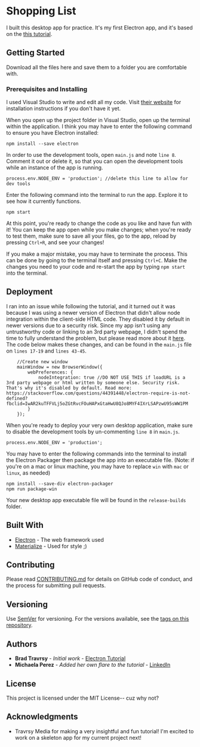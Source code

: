 # Shopping List

I built this desktop app for practice. It's my first Electron app, and it's based on the [this tutorial](https://www.youtube.com/watch?v=kN1Czs0m1SU).

## Getting Started

Download all the files here and save them to a folder you are comfortable with.

### Prerequisites and Installing

I used Visual Studio to write and edit all my code. Visit [their website](https://visualstudio.microsoft.com/) for installation 
instructions if you don't have it yet.

When you open up the project folder in Visual Studio, open up the terminal within the application. I think you may have to enter the 
following command to ensure you have Electron installed:

```
npm install --save electron
```

In order to use the development tools, open `main.js` and note `line 8`. Comment it out or delete it, so that you can open the 
development tools while an instance of the app is running.

```
process.env.NODE_ENV = 'production'; //delete this line to allow for dev tools
```

Enter the following command into the terminal to run the app. Explore it to see how it currently functions.

```
npm start
```

At this point, you're ready to change the code as you like and have fun with it! You can keep the app open while you make changes; 
when you're ready to test them, make sure to save all your files, go to the app, reload by pressing `Ctrl+R`, and see your changes!

If you make a major mistake, you may have to terminate the process. This can be done by going to the terminal itself and pressing 
`Ctrl+C`. Make the changes you need to your code and re-start the app by typing `npm start` into the terminal.

## Deployment

I ran into an issue while following the tutorial, and it turned out it was because I was using a newer version of Electron that didn't 
allow node integration within the client-side HTML code. They disabled it by default in newer versions due to a security risk. Since my 
app isn't using any untrustworthy code or linking to an 3rd party webpage, I didn't spend the time to fully understand the problem, 
but please read more about it [here](https://stackoverflow.com/questions/44391448/electron-require-is-not-defined?fbclid=IwAR2kuTFFVLj5oZGtRvcFOuHAPxGtaHwU8QJo8MYF4IXrLSAPzwU95sWW1PM).
The code below makes these changes, and can be found in the `main.js` file on `lines 17-19` and `lines 43-45`.

```
    //Create new window
    mainWindow = new BrowserWindow({
        webPreferences: {
            nodeIntegration: true //DO NOT USE THIS if loadURL is a 3rd party webpage or html written by someone else. Security risk. That's why it's disabled by default. Read more: https://stackoverflow.com/questions/44391448/electron-require-is-not-defined?fbclid=IwAR2kuTFFVLj5oZGtRvcFOuHAPxGtaHwU8QJo8MYF4IXrLSAPzwU95sWW1PM
        }
    });
```

When you're ready to deploy your very own desktop application, make sure to disable the development tools by un-commenting 
`line 8` in `main.js`.

```
process.env.NODE_ENV = 'production';
```

You may have to enter the following commands into the terminal to install the Electron Packager then package the app into an executable 
file. (Note: if you're on a mac or linux machine, you may have to replace `win` with `mac` or `linux`, as needed)

```
npm install --save-div electron-packager
npm run package-win
```

Your new desktop app executable file will be found in the `release-builds` folder.

## Built With

* [Electron](https://www.electronjs.org/docs) - The web framework used
* [Materialize](https://materializecss.com/getting-started.html) - Used for style ;)

## Contributing

Please read [CONTRIBUTING.md](https://gist.github.com/PurpleBooth/b24679402957c63ec426) for details on GitHub code of conduct, 
and the process for submitting pull requests.

## Versioning

Use [SemVer](http://semver.org/) for versioning. For the versions available, see the [tags on this repository](https://github.com/your/project/tags). 

## Authors

* **Brad Travrsy** - *Initial work* - [Electron Tutorial](https://www.youtube.com/watch?v=kN1Czs0m1SU)
* **Michaela Perez** - *Added her own flare to the tutorial* - [LinkedIn](https://www.linkedin.com/in/michaela-perez/)

## License

This project is licensed under the MIT License-- cuz why not?

## Acknowledgments

* Travrsy Media for making a very insightful and fun tutorial! I'm excited to work on a skeleton app for my current project next!
